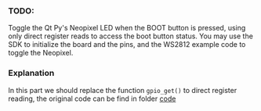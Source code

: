 ### TODO:

Toggle the Qt Py's Neopixel LED when the BOOT button is pressed, using only direct register reads to access the boot button status. You may use the SDK to initialize the board and the pins, and the WS2812 example code to toggle the Neopixel. 



### Explanation

In this part we should replace the function `gpio_get()` to direct register reading, the original code can be find in folder [code](https://github.com/ese-detkin-lab/ese5190-2022-lab2b-esp/tree/main/code)

